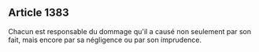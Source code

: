 Article 1383
----
Chacun est responsable du dommage qu'il a causé non seulement par son fait, mais
encore par sa négligence ou par son imprudence.
